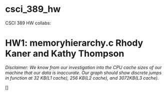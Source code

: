 # csci_389_hw
CSCI 389 HW collabs:
# HW1: memoryhierarchy.c Rhody Kaner and Kathy Thompson
*Disclaimer: We know from our investigation into the CPU cache sizes of our machine that our data is inaccurate. Our graph should show discrete jumps in function at 32 KB(L1 cache), 256 KB(L2 cache), and 3072KB(L3 cache).*

[]

